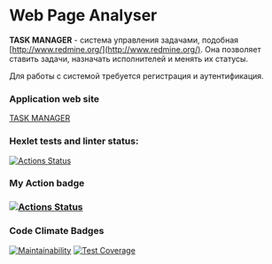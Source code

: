 # Web Page Analyser

**TASK MANAGER** -  система управления задачами, подобная [http://www.redmine.org/](http://www.redmine.org/). Она позволяет ставить задачи, назначать исполнителей и менять их статусы.

Для работы с системой требуется регистрация и аутентификация.

### Application web site
[TASK MANAGER]:
https://java-project-99-lmwc.onrender.com/
[TASK MANAGER]

### Hexlet tests and linter status:
[![Actions Status](https://github.com/nuuska-muikkunen/java-project-99/actions/workflows/hexlet-check.yml/badge.svg)](https://github.com/nuuska-muikkunen/java-project-99/actions)

### My Action badge
### [![Actions Status](https://github.com/nuuska-muikkunen/java-project-99/actions/workflows/my-java-CI.yml/badge.svg)](https://github.com/nuuska-muikkunen/java-project-99/actions)

### Code Climate Badges
[![Maintainability](https://api.codeclimate.com/v1/badges/af29e0c55397eb008073/maintainability)](https://codeclimate.com/github/nuuska-muikkunen/java-project-99/maintainability)
[![Test Coverage](https://api.codeclimate.com/v1/badges/af29e0c55397eb008073/test_coverage)](https://codeclimate.com/github/nuuska-muikkunen/java-project-99/test_coverage)
